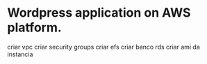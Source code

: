 # Wordpress application on AWS platform.

criar vpc
criar security groups
criar efs
criar banco rds
criar ami da instancia
